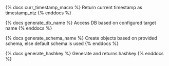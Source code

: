 {% docs curr_timestamp_macro %}
Return current timestamp as timestamp_ntz
{% enddocs %}

{% docs generate_db_name %}
Access DB based on configured target name
{% enddocs %}

{% docs generate_schema_name %}
Create objects based on provided schema, else default schema is used
{% enddocs %}

{% docs generate_hashkey %}
Generate and returns hashkey
{% enddocs %}